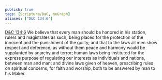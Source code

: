 ```yaml
---
publish: true
tags: [Scripture/DaC, noGraph]
aliases: ["D&C 134:6"]
---
```

[D&C 134:6](https://churchofjesuschrist.org/study/scriptures/dc-testament/dc/134?lang=eng&id=p6#p6) We believe that every man should be honored in his station, rulers and magistrates as such, being placed for the protection of the innocent and the punishment of the guilty; and that to the laws all men show respect and deference, as without them peace and harmony would be supplanted by anarchy and terror; human laws being instituted for the express purpose of regulating our interests as individuals and nations, between man and man; and divine laws given of heaven, prescribing rules on spiritual concerns, for faith and worship, both to be answered by man to his Maker.
